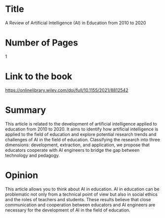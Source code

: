 # Title
A Review of Artificial Intelligence (AI) in Education from 2010 to 2020

# Number of Pages
1

# Link to the book
https://onlinelibrary.wiley.com/doi/full/10.1155/2021/8812542

# Summary
This article is related to the development of artificial intelligence applied to education from 2010 to 2020. It aims to identify how artificial intelligence is applied to the field of education and explore potential research trends and challenges of AI in the field of education. Classifying the research into three dimensions: development, extraction, and application, we propose that educators cooperate with AI engineers to bridge the gap between technology and pedagogy.

# Opinion
This article allows you to think about AI in education. AI in education can be problematic not only from a technical point of view but also in social ethics and the roles of teachers and students. These results believe that close communication and cooperation between educators and AI engineers are necessary for the development of AI in the field of education.


